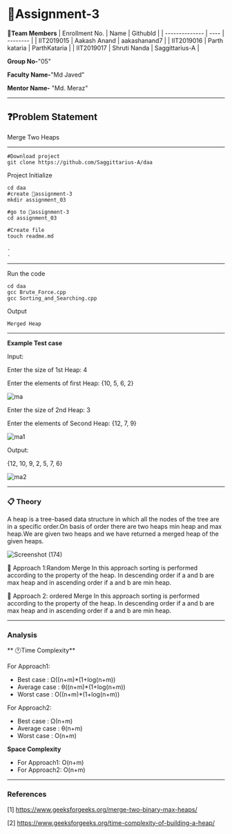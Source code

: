 # 📝Assignment-3

**👯Team Members**
|   Enrollment No.  |   Name   | GithubId |
|   --------------  |   ----   | -------- |
|    IIT2019015  |   Aakash Anand | aakashanand7 |
|    IIT2019016  |   Parth kataria | ParthKataria | 
|    IIT2019017  |   Shruti Nanda | Saggittarius-A  |

**Group No-**"05"

**Faculty Name-**"Md Javed"

**Mentor Name-** "Md. Meraz"

---
## ❓Problem Statement
Merge Two Heaps 


---

```
#Download project
git clone https://github.com/Saggittarius-A/daa 
```
Project Initialize 
```
cd daa
#create 📁assignment-3
mkdir assignment_03

#go to 📁assignment-3
cd assignment_03

#Create file
touch readme.md

.
.
```
---

Run the code
```
cd daa
gcc Brute_Force.cpp
gcc Sorting_and_Searching.cpp
```
Output
```
Merged Heap
```
---

**Example Test case**


Input:

Enter the size of 1st Heap: 4

Enter the elements of first Heap: {10, 5, 6, 2}

![ma](https://user-images.githubusercontent.com/57368869/108480008-6d69cb00-72bc-11eb-94a9-ae7dca1ef776.jpg)

Enter the size of 2nd Heap: 3

Enter the elements of Second Heap: {12, 7, 9}

![ma1](https://user-images.githubusercontent.com/57368869/108480145-95592e80-72bc-11eb-9d82-07bc739780e5.jpg)

Output:

{12, 10, 9, 2, 5, 7, 6}


![ma2](https://user-images.githubusercontent.com/57368869/108480194-a73ad180-72bc-11eb-966b-5e48f64d416a.jpg)




---




### 📋 Theory
A heap is a tree-based data structure in which all the nodes of the tree are in a specific order.On basis of order there are two heaps min heap and max heap.We are given two heaps and we have returned a merged heap of the given heaps.

![Screenshot (174)](https://user-images.githubusercontent.com/57368869/108061795-d3690f00-707e-11eb-8a4f-84ca7dfb8335.png)

🎯 Approach 1:Random Merge
In this approach sorting is performed according to the property of the heap.
In descending order  if a and b are max heap and in ascending order if a and b are min heap.

🎯 Approach 2: ordered Merge
In this approach sorting is performed according to the property of the heap.
In descending order  if a and b are max heap and in ascending order if a and b are min heap.


---

### Analysis

** 🕐Time Complexity**

For Approach1:
- Best case : Ω((n+m)*(1+log(n+m))
- Average case : θ((n+m)*(1+log(n+m))
- Worst case : O((n+m)*(1+log(n+m))

For Approach2:
- Best case : Ω(n+m)
- Average case : θ(n+m)
- Worst case : O(n+m)




**Space Complexity**
- For Approach1: O(n+m)
- For Approach2: O(n+m)


---

### References

[1] https://www.geeksforgeeks.org/merge-two-binary-max-heaps/

[2] https://www.geeksforgeeks.org/time-complexity-of-building-a-heap/
